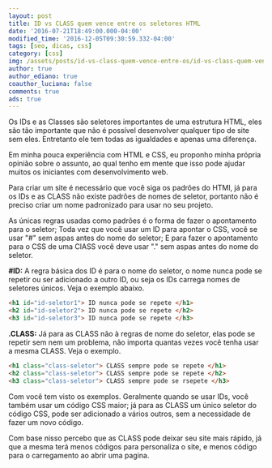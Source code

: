 ```yaml
---
layout: post
title: ID vs CLASS quem vence entre os seletores HTML
date: '2016-07-21T18:49:00.000-04:00'
modified_time: '2016-12-05T09:30:59.332-04:00'
tags: [seo, dicas, css]
category: [css]
img: /assets/posts/id-vs-class-quem-vence-entre-os/id-vs-class-quem-vence-entre-os.jpg
author: true
author_ediano: true
coauthor_luciana: false
comments: true
ads: true
---
```


Os IDs e as Classes são seletores importantes de uma estrutura HTML, eles são tão importante que não é possível desenvolver qualquer tipo de site sem eles. Entretanto ele tem todas as igualdades e apenas uma diferença.

Em minha pouca experiência com HTML e CSS, eu proponho minha própria opinião sobre o assunto, ao qual tenho em mente que isso pode ajudar muitos os iniciantes com desenvolvimento web.

Para criar um site é necessário que você siga os padrões do HTMl, já para os IDs e as CLASS não existe padrões de nomes de seletor, portanto não é preciso criar um nome padronizado para usar no seu projeto.

As únicas regras usadas como padrões é o forma de fazer o apontamento para o seletor; Toda vez que você usar um ID para apontar o CSS, você se usar "#" sem aspas antes do nome do seletor; E para fazer o apontamento para o CSS de uma ClASS você deve usar "." sem aspas antes do nome do seletor.

**#ID:** A regra básica dos ID é para o nome do seletor, o nome nunca pode se repetir ou ser adicionado a outro ID, ou seja os IDs carrega nomes de seletores únicos. Veja o exemplo abaixo.

```html
<h1 id="id-seletor1"> ID nunca pode se repete </h1>
<h2 id="id-seletor2"> ID nunca pode se repete </h2>
<h3 id="id-seletor3"> ID nunca pode se repete </h3>
```

**.CLASS:** Já para as CLASS não à regras de nome do seletor, elas pode se repetir sem nem um problema, não importa quantas vezes você tenha usar a mesma CLASS. Veja o exemplo.

```html
<h1 class="class-seletor"> CLASS sempre pode se repete </h1>
<h2 class="class-seletor"> CLASS sempre pode se repete </h2>
<h3 class="class-seletor"> CLASS sempre pode se rsepete </h3>
```

Com você tem visto os exemplos. Geralmente quando se usar IDs, você também usar um código CSS maior; já para as CLASS um único seletor do código CSS, pode ser adicionado a vários outros, sem a necessidade de fazer um novo código.

Com base nisso percebo que as CLASS pode deixar seu site mais rápido, já que a mesma terá menos códigos para personaliza o site, e menos código para o carregamento ao abrir uma pagina.